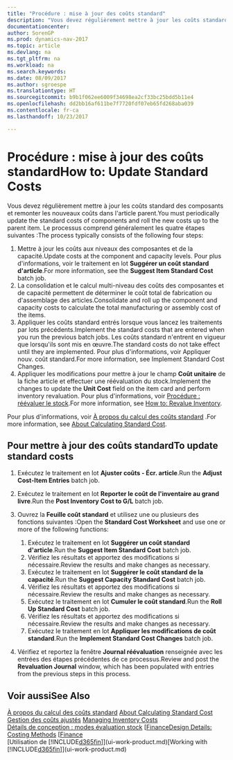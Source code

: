 ```yaml
---
title: "Procédure : mise à jour des coûts standard"
description: "Vous devez régulièrement mettre à jour les coûts standard des composants et remonter les nouveaux coûts dans l'article parent."
documentationcenter: 
author: SorenGP
ms.prod: dynamics-nav-2017
ms.topic: article
ms.devlang: na
ms.tgt_pltfrm: na
ms.workload: na
ms.search.keywords: 
ms.date: 08/09/2017
ms.author: sgroespe
ms.translationtype: HT
ms.sourcegitcommit: b9b1f062ee6009f34698ea2cf33bc25bdd5b11e4
ms.openlocfilehash: dd2bb16af611be7f7720fdf07eb65fd268aba039
ms.contentlocale: fr-ca
ms.lasthandoff: 10/23/2017

---
```

# <a name="how-to-update-standard-costs"></a><span data-ttu-id="5bd0b-103">Procédure : mise à jour des coûts standard</span><span class="sxs-lookup"><span data-stu-id="5bd0b-103">How to: Update Standard Costs</span></span>
<span data-ttu-id="5bd0b-104">Vous devez régulièrement mettre à jour les coûts standard des composants et remonter les nouveaux coûts dans l'article parent.</span><span class="sxs-lookup"><span data-stu-id="5bd0b-104">You must periodically update the standard costs of components and roll the new costs up to the parent item.</span></span> <span data-ttu-id="5bd0b-105">Le processus comprend généralement les quatre étapes suivantes :</span><span class="sxs-lookup"><span data-stu-id="5bd0b-105">The process typically consists of the following four steps:</span></span>  

1.  <span data-ttu-id="5bd0b-106">Mettre à jour les coûts aux niveaux des composantes et de la capacité.</span><span class="sxs-lookup"><span data-stu-id="5bd0b-106">Update costs at the component and capacity levels.</span></span> <span data-ttu-id="5bd0b-107">Pour plus d'informations, voir le traitement en lot **Suggérer un coût standard d'article**.</span><span class="sxs-lookup"><span data-stu-id="5bd0b-107">For more information, see the **Suggest Item Standard Cost** batch job.</span></span>  
2.  <span data-ttu-id="5bd0b-108">La consolidation et le calcul multi-niveau des coûts des composantes et de capacité permettent de déterminer le coût total de fabrication ou d'assemblage des articles.</span><span class="sxs-lookup"><span data-stu-id="5bd0b-108">Consolidate and roll up the component and capacity costs to calculate the total manufacturing or assembly cost of the items.</span></span>  
3.  <span data-ttu-id="5bd0b-109">Appliquer les coûts standard entrés lorsque vous lancez les traitements par lots précédents.</span><span class="sxs-lookup"><span data-stu-id="5bd0b-109">Implement the standard costs that are entered when you run the previous batch jobs.</span></span> <span data-ttu-id="5bd0b-110">Les coûts standard n'entrent en vigueur que lorsqu'ils sont mis en œuvre.</span><span class="sxs-lookup"><span data-stu-id="5bd0b-110">The standard costs do not take effect until they are implemented.</span></span> <span data-ttu-id="5bd0b-111">Pour plus d'informations, voir Appliquer nouv. coût standard.</span><span class="sxs-lookup"><span data-stu-id="5bd0b-111">For more information, see Implement Standard Cost Changes.</span></span>  
4.  <span data-ttu-id="5bd0b-112">Appliquer les modifications pour mettre à jour le champ **Coût unitaire** de la fiche article et effectuer une réévaluation du stock.</span><span class="sxs-lookup"><span data-stu-id="5bd0b-112">Implement the changes to update the **Unit Cost** field on the item card and perform inventory revaluation.</span></span> <span data-ttu-id="5bd0b-113">Pour plus d'informations, voir [Procédure : réévaluer le stock](inventory-how-revalue-inventory.md).</span><span class="sxs-lookup"><span data-stu-id="5bd0b-113">For more information, see [How to: Revalue Inventory](inventory-how-revalue-inventory.md).</span></span>  

<span data-ttu-id="5bd0b-114">Pour plus d'informations, voir [À propos du calcul des coûts standard](finance-about-calculating-standard-cost.md) .</span><span class="sxs-lookup"><span data-stu-id="5bd0b-114">For more information, see [About Calculating Standard Cost](finance-about-calculating-standard-cost.md).</span></span>  
## <a name="to-update-standard-costs"></a><span data-ttu-id="5bd0b-115">Pour mettre à jour des coûts standard</span><span class="sxs-lookup"><span data-stu-id="5bd0b-115">To update standard costs</span></span>  
1.  <span data-ttu-id="5bd0b-116">Exécutez le traitement en lot **Ajuster coûts - Écr. article**.</span><span class="sxs-lookup"><span data-stu-id="5bd0b-116">Run the **Adjust Cost-Item Entries** batch job.</span></span>  
2.  <span data-ttu-id="5bd0b-117">Exécutez le traitement en lot **Reporter le coût de l'inventaire au grand livre**.</span><span class="sxs-lookup"><span data-stu-id="5bd0b-117">Run the **Post Inventory Cost to G/L** batch job.</span></span>  
3.  <span data-ttu-id="5bd0b-118">Ouvrez la **Feuille coût standard** et utilisez une ou plusieurs des fonctions suivantes :</span><span class="sxs-lookup"><span data-stu-id="5bd0b-118">Open the **Standard Cost Worksheet** and use one or more of the following functions:</span></span>  

    1.  <span data-ttu-id="5bd0b-119">Exécutez le traitement en lot **Suggérer un coût standard d'article**.</span><span class="sxs-lookup"><span data-stu-id="5bd0b-119">Run the **Suggest Item Standard Cost** batch job.</span></span>  
    2.  <span data-ttu-id="5bd0b-120">Vérifiez les résultats et apportez des modifications si nécessaire.</span><span class="sxs-lookup"><span data-stu-id="5bd0b-120">Review the results and make changes as necessary.</span></span>  
    3.  <span data-ttu-id="5bd0b-121">Exécutez le traitement en lot **Suggérer le coût standard de la capacité**.</span><span class="sxs-lookup"><span data-stu-id="5bd0b-121">Run the **Suggest Capacity Standard Cost** batch job.</span></span>  
    4.  <span data-ttu-id="5bd0b-122">Vérifiez les résultats et apportez des modifications si nécessaire.</span><span class="sxs-lookup"><span data-stu-id="5bd0b-122">Review the results and make changes as necessary.</span></span>
    5. <span data-ttu-id="5bd0b-123">Exécutez le traitement en lot **Cumuler le coût standard**.</span><span class="sxs-lookup"><span data-stu-id="5bd0b-123">Run the **Roll Up Standard Cost** batch job.</span></span>
    6.  <span data-ttu-id="5bd0b-124">Vérifiez les résultats et apportez des modifications si nécessaire.</span><span class="sxs-lookup"><span data-stu-id="5bd0b-124">Review the results and make changes as necessary.</span></span>
    7.  <span data-ttu-id="5bd0b-125">Exécutez le traitement en lot **Appliquer les modifications de coût standard**.</span><span class="sxs-lookup"><span data-stu-id="5bd0b-125">Run the **Implement Standard Cost Changes** batch job.</span></span>  
4.  <span data-ttu-id="5bd0b-126">Vérifiez et reportez la fenêtre **Journal réévaluation** renseignée avec les entrées des étapes précédentes de ce processus.</span><span class="sxs-lookup"><span data-stu-id="5bd0b-126">Review and post the **Revaluation Journal** window, which has been populated with entries from the previous steps in this process.</span></span>  

## <a name="see-also"></a><span data-ttu-id="5bd0b-127">Voir aussi</span><span class="sxs-lookup"><span data-stu-id="5bd0b-127">See Also</span></span>  
 <span data-ttu-id="5bd0b-128">[À propos du calcul des coûts standard](finance-about-calculating-standard-cost.md) </span><span class="sxs-lookup"><span data-stu-id="5bd0b-128">[About Calculating Standard Cost](finance-about-calculating-standard-cost.md) </span></span>  
 <span data-ttu-id="5bd0b-129">[Gestion des coûts ajustés](finance-manage-inventory-costs.md) </span><span class="sxs-lookup"><span data-stu-id="5bd0b-129">[Managing Inventory Costs](finance-manage-inventory-costs.md) </span></span>  
 <span data-ttu-id="5bd0b-130">[Détails de conception : modes évaluation stock](design-details-costing-methods.md) [[Finance](finance.md)</span><span class="sxs-lookup"><span data-stu-id="5bd0b-130">[Design Details: Costing Methods](design-details-costing-methods.md) [[Finance](finance.md)</span></span>  
 <span data-ttu-id="5bd0b-131">[Utilisation de [!INCLUDE[d365fin](includes/d365fin_md.md)]](ui-work-product.md)</span><span class="sxs-lookup"><span data-stu-id="5bd0b-131">[Working with [!INCLUDE[d365fin](includes/d365fin_md.md)]](ui-work-product.md)</span></span>  

